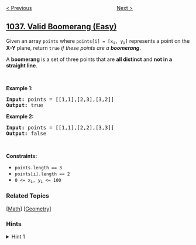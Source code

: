 <!--|This file generated by command(leetcode description); DO NOT EDIT.    |-->
<!--+----------------------------------------------------------------------+-->
<!--|@author    openset <openset.wang@gmail.com>                           |-->
<!--|@link      https://github.com/openset                                 |-->
<!--|@home      https://github.com/openset/leetcode                        |-->
<!--+----------------------------------------------------------------------+-->

[< Previous](../escape-a-large-maze "Escape a Large Maze")
　　　　　　　　　　　　　　　　
[Next >](../binary-search-tree-to-greater-sum-tree "Binary Search Tree to Greater Sum Tree")

## [1037. Valid Boomerang (Easy)](https://leetcode.com/problems/valid-boomerang "有效的回旋镖")

<p>Given an array <code>points</code> where <code>points[i] = [x<sub>i</sub>, y<sub>i</sub>]</code> represents a point on the <strong>X-Y</strong> plane, return <code>true</code> <em>if these points are a <strong>boomerang</strong></em>.</p>

<p>A <strong>boomerang</strong> is a set of three points that are <strong>all distinct</strong> and <strong>not in a straight line</strong>.</p>

<p>&nbsp;</p>
<p><strong>Example 1:</strong></p>
<pre><strong>Input:</strong> points = [[1,1],[2,3],[3,2]]
<strong>Output:</strong> true
</pre><p><strong>Example 2:</strong></p>
<pre><strong>Input:</strong> points = [[1,1],[2,2],[3,3]]
<strong>Output:</strong> false
</pre>
<p>&nbsp;</p>
<p><strong>Constraints:</strong></p>

<ul>
	<li><code>points.length == 3</code></li>
	<li><code>points[i].length == 2</code></li>
	<li><code>0 &lt;= x<sub>i</sub>, y<sub>i</sub> &lt;= 100</code></li>
</ul>

### Related Topics
  [[Math](../../tag/math/README.md)]
  [[Geometry](../../tag/geometry/README.md)]

### Hints
<details>
<summary>Hint 1</summary>
3 points form a boomerang if and only if the triangle formed from them has non-zero area.
</details>
